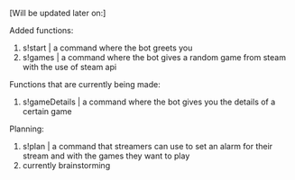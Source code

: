 [Will be updated later on:]

Added functions:
1. s!start | a command where the bot greets you
2. s!games | a command where the bot gives a random game from steam with the use of steam api

Functions that are currently being made:
1. s!gameDetails | a command where the bot gives you the details of a certain game

Planning:
1. s!plan | a command that streamers can use to set an alarm for their stream and with the games they want to play
2. currently brainstorming
